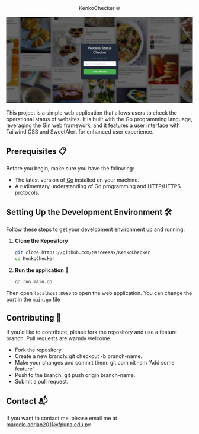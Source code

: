 <div align="center"> KenkoChecker 🌐 </div>

![KenkoChecker Screenshot](https://github.com/Marceeaax/KenkoChecker/blob/main/images/preview.png "ウェブサイトのプレビュ")

This project is a simple web application that allows users to check the operational status of websites. It is built with the Go programming language, leveraging the Gin web framework, and it features a user interface with Tailwind CSS and SweetAlert for enhanced user experience.

## Prerequisites 📋

Before you begin, make sure you have the following:
- The latest version of [Go](https://golang.org/dl/) installed on your machine.
- A rudimentary understanding of Go programming and HTTP/HTTPS protocols.

## Setting Up the Development Environment 🛠

Follow these steps to get your development environment up and running:

1. **Clone the Repository** 

   ```bash
   git clone https://github.com/Marceeaax/KenkoChecker
   cd KenkoChecker

2. **Run the application** 🔧

   ```bash
   go run main.go

Then open  `localhost:8080` to open the web application. You can change the port in the `main.go` file

## Contributing 🤝

If you'd like to contribute, please fork the repository and use a feature branch. Pull requests are warmly welcome.

- Fork the repository.
- Create a new branch: git checkout -b branch-name.
- Make your changes and commit them: git commit -am 'Add some feature'
- Push to the branch: git push origin branch-name.
- Submit a pull request.

## Contact 📬

If you want to contact me, please email me at marcelo.adrian2011@fpuna.edu.py








